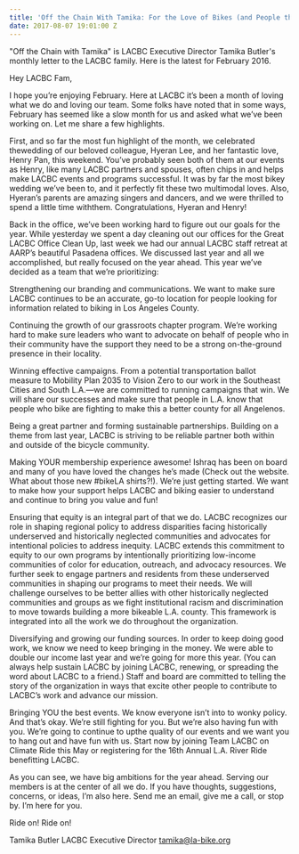 ```yaml
---
title: 'Off the Chain With Tamika: For the Love of Bikes (and People that Ride Them)'
date: 2017-08-07 19:01:00 Z
---
```


"Off the Chain with Tamika" is LACBC Executive Director Tamika Butler's monthly letter to the LACBC family. Here is the latest for February 2016.

Hey LACBC Fam,

I hope you’re enjoying February. Here at LACBC it’s been a month of loving what we do and loving our team. Some folks have noted that in some ways, February has seemed like a slow month for us and asked what we’ve been working on. Let me share a few highlights.

First, and so far the most fun highlight of the month, we celebrated thewedding of our beloved colleague, Hyeran Lee, and her fantastic love, Henry Pan, this weekend. You’ve probably seen both of them at our events as Henry, like many LACBC partners and spouses, often chips in and helps make LACBC events and programs successful. It was by far the most bikey wedding we’ve been to, and it perfectly fit these two multimodal loves. Also, Hyeran’s parents are amazing singers and dancers, and we were thrilled to spend a little time withthem. Congratulations, Hyeran and Henry!

Back in the office, we’ve been working hard to figure out our goals for the year. While yesterday we spent a day cleaning out our offices for the Great LACBC Office Clean Up, last week we had our annual LACBC staff retreat at AARP’s beautiful Pasadena offices. We discussed last year and all we accomplished, but really focused on the year ahead. This year we’ve decided as a team that we’re prioritizing:

Strengthening our branding and communications. We want to make sure LACBC continues to be an accurate, go-to location for people looking for information related to biking in Los Angeles County.

Continuing the growth of our grassroots chapter program. We’re working hard to make sure leaders who want to advocate on behalf of people who in their community have the support they need to be a strong on-the-ground presence in their locality.

Winning effective campaigns. From a potential transportation ballot measure to Mobility Plan 2035 to Vision Zero to our work in the Southeast Cities and South L.A.—we are  committed to running campaigns that win. We will share our successes and make sure that people in L.A. know that people who bike are fighting to make this a better county for all Angelenos.

Being a great partner and forming sustainable partnerships. Building on a theme from last year, LACBC is striving to be reliable partner both within and outside of the bicycle community.

Making YOUR membership experience awesome! Ishraq has been on board and many of you have loved the changes he’s made (Check out the website. What about those new #bikeLA shirts?!). We’re just getting started. We want to make how your support helps LACBC and biking easier to understand and continue to bring you value and fun!

Ensuring that equity is an integral part of that we do. LACBC recognizes our role in shaping regional policy to address disparities facing historically underserved and historically neglected communities and advocates for intentional policies to address inequity. LACBC extends this commitment to equity to our own programs by intentionally prioritizing low-income communities of color for education, outreach, and advocacy resources. We further seek to engage partners and residents from these underserved communities in shaping our programs to meet their needs. We will challenge ourselves to be better allies with other historically neglected communities and groups as we fight institutional racism and discrimination to move towards building a more bikeable L.A. county. This framework is integrated into all the work we do throughout the organization.

Diversifying and growing our funding sources. In order to keep doing good work, we know we need to keep bringing in the money. We were able to double our income last year and we’re going for more this year. (You can always help sustain LACBC by joining LACBC, renewing, or spreading the word about LACBC to a friend.) Staff and board are committed to telling the story of the organization in ways that excite other people to contribute to LACBC’s work and advance our mission.

Bringing YOU the best events. We know everyone isn’t into to wonky policy. And that’s okay. We’re still fighting for you. But we’re also having fun with you. We’re going to continue to upthe quality of our events and we want you to hang out and have fun with us. Start now by joining Team LACBC on Climate Ride this May or registering for the 16th Annual L.A. River Ride benefitting LACBC.

As you can see, we have big ambitions for the year ahead. Serving our members is at the center of all we do. If you have thoughts, suggestions, concerns, or ideas, I’m also here.  Send me an email, give me a call, or stop by. I’m here for you.

Ride on! Ride on!


Tamika Butler
LACBC Executive Director
tamika@la-bike.org